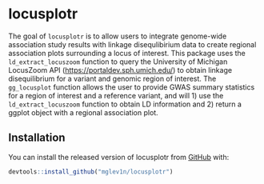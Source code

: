 
# locusplotr

<!-- badges: start -->
<!-- badges: end -->

The goal of `locusplotr` is to allow users to integrate genome-wide association study results with linkage disequlibirium data to create regional association plots surrounding a locus of interest. This package uses the `ld_extract_locuszoom` function to query the University of Michigan LocusZoom API (<https://portaldev.sph.umich.edu/>) to obtain linkage disequilibrium for a variant and genomic region of interest. The `gg_locusplot` function allows the user to provide GWAS summary statistics for a region of interest and a reference variant, and will 1) use the `ld_extract_locuszoom` function to obtain LD information and 2) return a ggplot object with a regional association plot.

## Installation

You can install the released version of locusplotr from [GitHub](https://github.com/mglev1n/locusplotr) with:

``` r
devtools::install_github("mglev1n/locusplotr")
```
